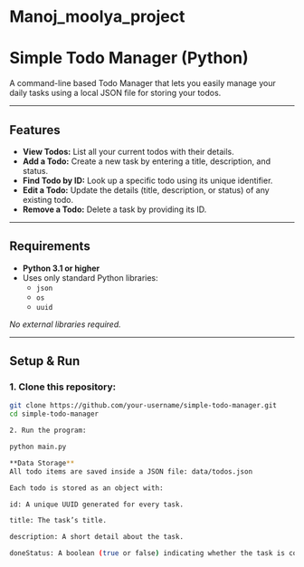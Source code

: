 # Manoj_moolya_project
 #  Simple Todo Manager (Python)

A command-line based Todo Manager that lets you easily manage your daily tasks using a local JSON file for storing your todos.

---

##  Features

- **View Todos:** List all your current todos with their details.
- **Add a Todo:** Create a new task by entering a title, description, and status.
- **Find Todo by ID:** Look up a specific todo using its unique identifier.
- **Edit a Todo:** Update the details (title, description, or status) of any existing todo.
- **Remove a Todo:** Delete a task by providing its ID.

---

##  Requirements

- **Python 3.1 or higher**
- Uses only standard Python libraries:
  - `json`
  - `os`
  - `uuid`

*No external libraries required.*

---

##  Setup & Run

### 1. Clone this repository:

```bash
git clone https://github.com/your-username/simple-todo-manager.git
cd simple-todo-manager

2. Run the program:

python main.py

**Data Storage**
All todo items are saved inside a JSON file: data/todos.json

Each todo is stored as an object with:

id: A unique UUID generated for every task.

title: The task’s title.

description: A short detail about the task.

doneStatus: A boolean (true or false) indicating whether the task is completed.



